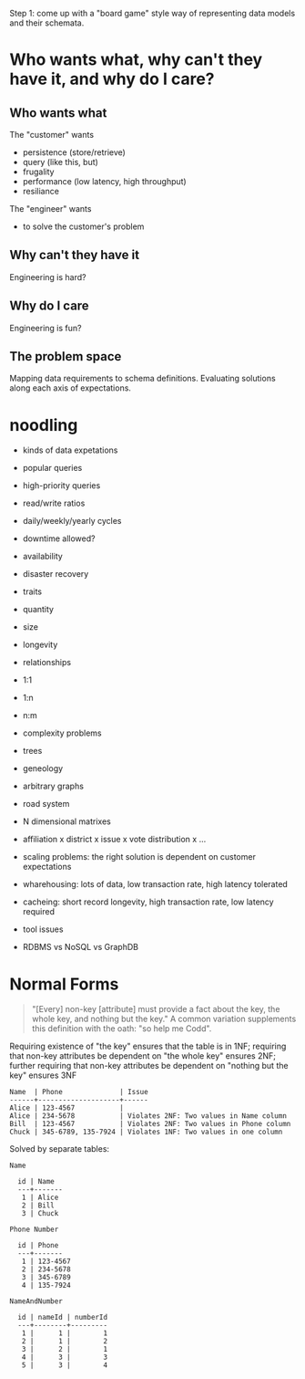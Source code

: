 Step 1: come up with a "board game" style way of representing data models and
their schemata.

# Who wants what, why can't they have it, and why do I care?

## Who wants what

The "customer" wants
- persistence (store/retrieve)
- query (like this, but)
- frugality
- performance (low latency, high throughput)
- resiliance

The "engineer" wants
- to solve the customer's problem

## Why can't they have it

Engineering is hard?

## Why do I care

Engineering is fun?

## The problem space

Mapping data requirements to schema definitions.
Evaluating solutions along each axis of expectations.

# noodling

- kinds of data expetations
 - popular queries
 - high-priority queries
 - read/write ratios
 - daily/weekly/yearly cycles
 - downtime allowed?
 - availability
 - disaster recovery
 - traits
  - quantity
  - size
  - longevity
- relationships
 - 1:1
 - 1:n
 - n:m

- complexity problems
 - trees
  - geneology
 - arbitrary graphs
  - road system
 - N dimensional matrixes
  - affiliation x district x issue x vote distribution x ...

- scaling problems: the right solution is dependent on customer expectations
 - wharehousing: lots of data, low transaction rate, high latency tolerated
 - cacheing: short record longevity, high transaction rate, low latency required

- tool issues
 - RDBMS vs NoSQL vs GraphDB

# Normal Forms

> "[Every] non-key [attribute] must provide a fact about the key, the whole
> key, and nothing but the key." A common variation supplements this
> definition with the oath: "so help me Codd".

Requiring existence of "the key" ensures that the table is in 1NF; requiring
that non-key attributes be dependent on "the whole key" ensures 2NF; further
requiring that non-key attributes be dependent on "nothing but the key"
ensures 3NF

    Name  | Phone              | Issue
    ------+--------------------+------
    Alice | 123-4567           |
    Alice | 234-5678           | Violates 2NF: Two values in Name column
    Bill  | 123-4567           | Violates 2NF: Two values in Phone column
    Chuck | 345-6789, 135-7924 | Violates 1NF: Two values in one column

Solved by separate tables:

    Name

      id | Name
      ---+-------
       1 | Alice
       2 | Bill
       3 | Chuck

    Phone Number

      id | Phone
      ---+-------
       1 | 123-4567
       2 | 234-5678
       3 | 345-6789
       4 | 135-7924

    NameAndNumber

      id | nameId | numberId
      ---+--------+---------
       1 |      1 |        1
       2 |      1 |        2
       3 |      2 |        1
       4 |      3 |        3
       5 |      3 |        4

